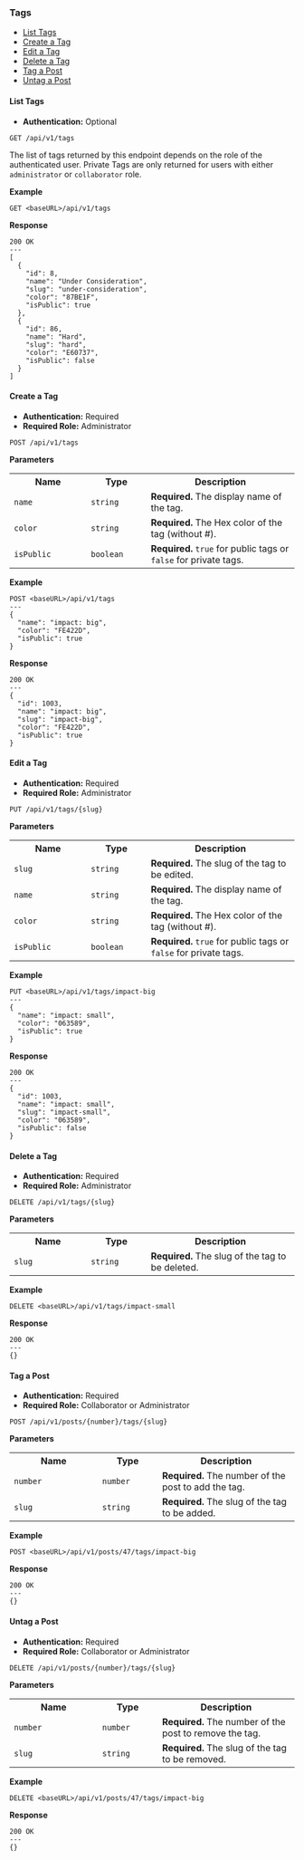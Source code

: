 <h3 id="tags">Tags</h3>

<ul>
  <li><a href="#list-tags">List Tags</a></li>
  <li><a href="#create-tag">Create a Tag</a></li>
  <li><a href="#edit-tag">Edit a Tag</a></li>
  <li><a href="#delete-tag">Delete a Tag</a></li>
  <li><a href="#tag-post">Tag a Post</a></li>
  <li><a href="#untag-vote">Untag a Post</a></li>
</ul>


<h4 id="list-tags">List Tags</h4>

- <strong>Authentication:</strong> Optional

```
GET /api/v1/tags
```

The list of tags returned by this endpoint depends on the role of the authenticated user. Private Tags are only returned for users with either `administrator` or `collaborator` role.

<strong>Example</strong>

```
GET <baseURL>/api/v1/tags
```

<strong>Response</strong>

```
200 OK
---
[
  {
    "id": 8,
    "name": "Under Consideration",
    "slug": "under-consideration",
    "color": "87BE1F",
    "isPublic": true
  },
  {
    "id": 86,
    "name": "Hard",
    "slug": "hard",
    "color": "E60737",
    "isPublic": false
  }
]
```

<h4 id="create-tag">Create a Tag</h4>

- <strong>Authentication:</strong> Required
- <strong>Required Role:</strong> Administrator

```
POST /api/v1/tags
```

<strong>Parameters</strong>

<table>
  <tr>
    <th width="120">Name</th>
    <th width="90">Type</th>
    <th>Description</th>
  </tr>
  <tr>
    <td><code>name</code></td>
    <td><code>string</code></td>
    <td><strong>Required.</strong> The display name of the tag.</td>
  </tr>
  <tr>
    <td><code>color</code></td>
    <td><code>string</code></td>
    <td><strong>Required.</strong> The Hex color of the tag (without #).</td>
  </tr>
  <tr>
    <td><code>isPublic</code></td>
    <td><code>boolean</code></td>
    <td><strong>Required.</strong> <code>true</code> for public tags or <code>false</code> for private tags.</td>
  </tr>
</table>

<strong>Example</strong>

```
POST <baseURL>/api/v1/tags
---
{
  "name": "impact: big", 
  "color": "FE422D", 
  "isPublic": true
}
```

<strong>Response</strong>

```
200 OK
---
{
  "id": 1003,
  "name": "impact: big",
  "slug": "impact-big",
  "color": "FE422D",
  "isPublic": true
}
```

<h4 id="edit-tag">Edit a Tag</h4>

- <strong>Authentication:</strong> Required
- <strong>Required Role:</strong> Administrator

```
PUT /api/v1/tags/{slug}
```

<strong>Parameters</strong>

<table>
  <tr>
    <th width="120">Name</th>
    <th width="90">Type</th>
    <th>Description</th>
  </tr>
  <tr>
    <td><code>slug</code></td>
    <td><code>string</code></td>
    <td><strong>Required.</strong> The slug of the tag to be edited.</td>
  </tr>
  <tr>
    <td><code>name</code></td>
    <td><code>string</code></td>
    <td><strong>Required.</strong> The display name of the tag.</td>
  </tr>
  <tr>
    <td><code>color</code></td>
    <td><code>string</code></td>
    <td><strong>Required.</strong> The Hex color of the tag (without #).</td>
  </tr>
  <tr>
    <td><code>isPublic</code></td>
    <td><code>boolean</code></td>
    <td><strong>Required.</strong> <code>true</code> for public tags or <code>false</code> for private tags.</td>
  </tr>
</table>

<strong>Example</strong>

```
PUT <baseURL>/api/v1/tags/impact-big
---
{
  "name": "impact: small", 
  "color": "063589", 
  "isPublic": true
}
```

<strong>Response</strong>

```
200 OK
---
{
  "id": 1003,
  "name": "impact: small",
  "slug": "impact-small",
  "color": "063589",
  "isPublic": false
}
```

<h4 id="delete-tag">Delete a Tag</h4>

- <strong>Authentication:</strong> Required
- <strong>Required Role:</strong> Administrator

```
DELETE /api/v1/tags/{slug}
```

<strong>Parameters</strong>

<table>
  <tr>
    <th width="120">Name</th>
    <th width="90">Type</th>
    <th>Description</th>
  </tr>
  <tr>
    <td><code>slug</code></td>
    <td><code>string</code></td>
    <td><strong>Required.</strong> The slug of the tag to be deleted.</td>
  </tr>
</table>

<strong>Example</strong>

```
DELETE <baseURL>/api/v1/tags/impact-small
```

<strong>Response</strong>

```
200 OK
---
{}
```

<h4 id="tag-post">Tag a Post</h4>

- <strong>Authentication:</strong> Required
- <strong>Required Role:</strong> Collaborator or Administrator

```
POST /api/v1/posts/{number}/tags/{slug}
```

<strong>Parameters</strong>

<table>
  <tr>
    <th width="140">Name</th>
    <th width="90">Type</th>
    <th>Description</th>
  </tr>
  <tr>
    <td><code>number</code></td>
    <td><code>number</code></td>
    <td><strong>Required.</strong> The number of the post to add the tag.</td>
  </tr>
  <tr>
    <td><code>slug</code></td>
    <td><code>string</code></td>
    <td><strong>Required.</strong> The slug of the tag to be added.</td>
  </tr>
</table>

<strong>Example</strong>

```
POST <baseURL>/api/v1/posts/47/tags/impact-big
```

<strong>Response</strong>

```
200 OK
---
{}
```

<h4 id="untag-vote">Untag a Post</h4>

- <strong>Authentication:</strong> Required
- <strong>Required Role:</strong> Collaborator or Administrator

```
DELETE /api/v1/posts/{number}/tags/{slug}
```

<strong>Parameters</strong>

<table>
  <tr>
    <th width="140">Name</th>
    <th width="90">Type</th>
    <th>Description</th>
  </tr>
  <tr>
    <td><code>number</code></td>
    <td><code>number</code></td>
    <td><strong>Required.</strong> The number of the post to remove the tag.</td>
  </tr>
  <tr>
    <td><code>slug</code></td>
    <td><code>string</code></td>
    <td><strong>Required.</strong> The slug of the tag to be removed.</td>
  </tr>
</table>

<strong>Example</strong>

```
DELETE <baseURL>/api/v1/posts/47/tags/impact-big
```

<strong>Response</strong>

```
200 OK
---
{}
```